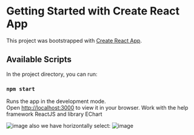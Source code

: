 # Getting Started with Create React App

This project was bootstrapped with [Create React App](https://github.com/facebook/create-react-app).

## Available Scripts

In the project directory, you can run:

### `npm start`

Runs the app in the development mode.\
Open [http://localhost:3000](http://localhost:3000) to view it in your browser.
Work with the help framework ReactJS and library EChart

![image](https://github.com/kuromi1kow/ReactGraph/assets/112749419/b6bf0a65-3bbf-446a-aad0-c33f81d52842)
also we have horizontally select:
![image](https://github.com/kuromi1kow/ReactGraph/assets/112749419/0f3b9fc1-4755-4308-984d-81ba28cc9a7e)

